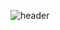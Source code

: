 ![header](https://capsule-render.vercel.app/api?type=wave&color=auto&height=300&section=header&text=Monami123321&fontSize=90)
